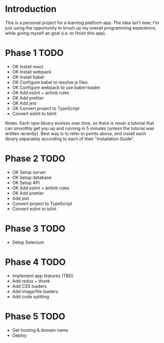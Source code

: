 # Introduction

This is a personal project for a learning platform app. The idea isn't new; I'm just using the opportunity to brush up my overall programming experience, while giving myself an goal (i.e. to finish this app).

# Phase 1 TODO

- OK Install react
- OK Install webpack
- OK Install babel
- OK Configure babel to resolve js files
- OK Configure webpack to use babel-loader
- OK Add eslint + airbnb rules
- OK Add prettier
- OK Add jest
- OK Convert project to TypeScript
- Convert eslint to tslint

Notes: Each npm library evolves over time, so there is never a tutorial that can smoothly get you up and running in 5 minutes (unless the tutorial was written recently). Best way is to refer to points above, and install each library separately according to each of their "Installation Guide".

# Phase 2 TODO

- OK Setup server
- OK Setup database
- OK Setup API
- OK Add eslint + airbnb rules
- OK Add prettier
- Add jest
- Convert project to TypeScript
- Convert eslint to tslint

# Phase 3 TODO

- Setup Selenium

# Phase 4 TODO

- Implement app features (TBD)
- Add redux + thunk
- Add CSS loaders
- Add image/file loaders
- Add code splitting

# Phase 5 TODO

- Get hosting & domain name
- Deploy
